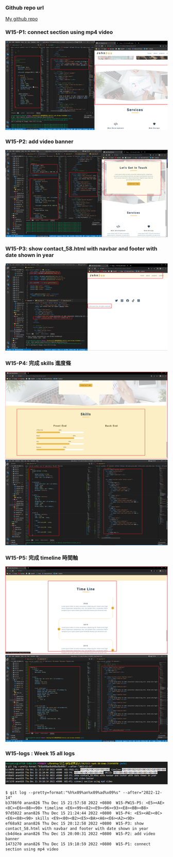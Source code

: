 ### Github repo url

[My github repo](https://github.com/anan826/1111-sweb-1N-demo-211410658.git)

### W15-P1: connect section using mp4 video

![](w15-p1.png)

### W15-P2: add video banner

![](w15-p2.png)

### W15-P3: show contact_58.html with navbar and footer with date shown in year

![](w15-p3.png)

### W15-P4: 完成 skills 進度條

![](w15-p4-1.png)
![](w15-p4-2.png)

### W15-P5: 完成 timeline 時間軸

![](w15-p5-1.png)
![](w15-p5-2.png)

### W15-logs : Week 15 all logs

![](w15-logs.png)

```
$ git log --pretty=format:"%h%x09%an%x09%ad%x09%s" --after="2022-12-14"
b3786f0 anan826 Thu Dec 15 21:57:58 2022 +0800  W15-PW15-P5: <E5><AE><8C><E6><88><90> timeline <E6><99><82><E9><96><93><E8><BB><B8>
97d5022 anan826 Thu Dec 15 21:24:44 2022 +0800  W15-P4: <E5><AE><8C><E6><88><90> skills <E9><80><B2><E5><BA><A6><E6><A2><9D>
ef68a92 anan826 Thu Dec 15 20:12:58 2022 +0800  W15-P3: show contact_58.html with navbar and footer with date shown in year
cb4d4ea anan826 Thu Dec 15 20:00:31 2022 +0800  W15-P2: add video banner
1473270 anan826 Thu Dec 15 19:18:59 2022 +0800  W15-P1: connect section using mp4 video
```
